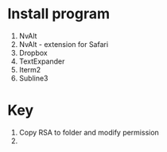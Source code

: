 Install program
===============

1. NvAlt
2. NvAlt - extension for Safari
3. Dropbox
4. TextExpander
5. Iterm2
6. Subline3

Key
===============

1. Copy RSA to folder and modify permission
2. 
